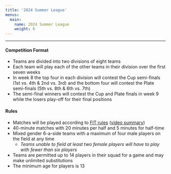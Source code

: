 ```yaml
---
title: '2024 Summer League'
menus:
  main:
    name: 2024 Summer League
    weight: 6
---
```


---

#### Competition Format
* Teams are divided into two divisions of eight teams
* Each team will play each of the other teams in their division over the first seven weeks
* In week 8 the top four in each division will contest the Cup semi-finals (1st vs. 4th & 2nd vs. 3rd)
and the bottom four will contest the Plate semi-finals (5th vs. 8th & 6th vs. 7th)
* The semi-final winners will contest the Cup and Plate finals in week 9 while the losers play-off for their final positions

#### Rules
* Matches will be played according to [FIT rules](https://www.internationaltouch.org/media/FIT%205th%20Edition%20Rulebook.pdf)
([video summary](https://www.youtube.com/watch?v=4YHjW094-AY))
* 40-minute matches with 20 minutes per half and 5 minutes for half-time
* Mixed gender 6-a-side teams with a maximum of four male players on the field at any time
  * *Teams unable to field at least two female players will have to play with fewer than six players*
* Teams are permitted up to 14 players in their squad for a game and may make unlimited substitutions
* The minimum age for players is 13
